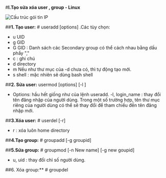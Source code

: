 #**I.Tạo sửa xóa user , group - Linux**

![Cấu trúc gói tin IP](https://kysudien.files.wordpress.com/2014/12/1e56a-capture.png?w=665.png)

##**1. Tạo user:** # useradd [options]  .Các tùy chọn:
- u UID
- g GID
- G GID : Danh sách các Secondary group có thể cách nhau bằng dấu phẩy ","
- c : ghi chú
- d directory
- m Nếu như thư mục của -d chưa có, thì tự động tạo mới.
- s shell : mặc nhiên sẽ dùng bash shell

##**2. Sửa user:** usermod [options] [-l ]
- Options: hầu hết giống như của lệnh useradd.
-l, login_name : thay đổi tên đăng nhập của người dùng. Trong một số trường hợp, tên thư mục riêng của người dùng có thể sẽ thay đổi để tham chiếu đến tên đăng nhập mới.

##**3.Xóa user:** # userdel [-r]
- r : xóa luôn home directory

##**4.Tạo group:** # groupadd [-g groupid] 

##**5.Sửa group:** # groupmod [-n New name] [-g new goupid]
- u, uid : thay đổi chỉ số người dùng.

##6. Xóa group:** # groupdel<groupname>












